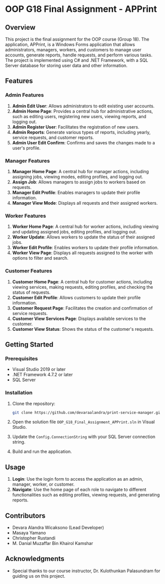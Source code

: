 # OOP G18 Final Assignment - APPrint

## Overview

This project is the final assignment for the OOP course (Group 18). The application, APPrint, is a Windows Forms application that allows administrators, managers, workers, and customers to manage user accounts, generate reports, handle requests, and perform various tasks. The project is implemented using C# and .NET Framework, with a SQL Server database for storing user data and other information.

## Features

### Admin Features

1. **Admin Edit User**: Allows administrators to edit existing user accounts.
2. **Admin Home Page**: Provides a central hub for administrative actions, such as editing users, registering new users, viewing reports, and logging out.
3. **Admin Register User**: Facilitates the registration of new users.
4. **Admin Reports**: Generate various types of reports, including yearly, service requests, and customer reports.
5. **Admin User Edit Confirm**: Confirms and saves the changes made to a user's profile.

### Manager Features

1. **Manager Home Page**: A central hub for manager actions, including assigning jobs, viewing modes, editing profiles, and logging out.
2. **Assign Job**: Allows managers to assign jobs to workers based on requests.
3. **Manager Edit Profile**: Enables managers to update their profile information.
4. **Manager View Mode**: Displays all requests and their assigned workers.

### Worker Features

1. **Worker Home Page**: A central hub for worker actions, including viewing and updating assigned jobs, editing profiles, and logging out.
2. **Worker Update**: Allows workers to update the status of their assigned jobs.
3. **Worker Edit Profile**: Enables workers to update their profile information.
4. **Worker View Page**: Displays all requests assigned to the worker with options to filter and search.

### Customer Features

1. **Customer Home Page**: A central hub for customer actions, including viewing services, making requests, editing profiles, and checking the status of requests.
2. **Customer Edit Profile**: Allows customers to update their profile information.
3. **Customer Request Page**: Facilitates the creation and confirmation of service requests.
4. **Customer View Services Page**: Displays available services to the customer.
5. **Customer View Status**: Shows the status of the customer's requests.

## Getting Started

### Prerequisites

- Visual Studio 2019 or later
- .NET Framework 4.7.2 or later
- SQL Server

### Installation

1. Clone the repository:
    ```sh
    git clone https://github.com/devaraalandra/print-service-manager.git
    ```

2. Open the solution file `OOP_G18_Final_Assignment_APPrint.sln` in Visual Studio.

3. Update the `Config.ConnectionString` with your SQL Server connection string.

4. Build and run the application.

## Usage

1. **Login**: Use the login form to access the application as an admin, manager, worker, or customer.
2. **Navigate**: Use the home page of each role to navigate to different functionalities such as editing profiles, viewing requests, and generating reports.

## Contributors

- Devara Alandra Wicaksono (Lead Developer)
- Masaya Yamano
- Christopher Rustandi
- M. Danial Muzaffar Bin Khairol Kamshar

## Acknowledgments

- Special thanks to our course instructor, Dr. Kulothunkan Palasundram for guiding us on this project.
